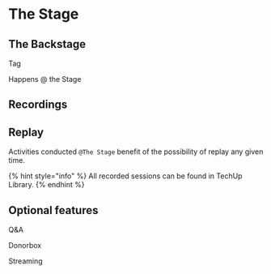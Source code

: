 # The Stage



## The Backstage





Tag

Happens @ the Stage



## Recordings

## Replay

Activities conducted `@The Stage` benefit of the possibility of replay any given time.

{% hint style="info" %}
All recorded sessions can be found in TechUp Library.
{% endhint %}

&#x20;

## Optional features

Q\&A

Donorbox

Streaming

